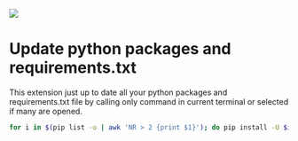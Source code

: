 [![](https://vsmarketplacebadge.apphb.com/version/nizami.update-python-packages-and-requirements-txt.svg)](https://github.com/nizami/update-python-packages-and-requirements.txt)

# Update python packages and requirements.txt

This extension just up to date all your python packages and requirements.txt file by calling only command in current terminal or selected if many are opened.

```bash
for i in $(pip list -o | awk 'NR > 2 {print $1}'); do pip install -U $i; done && pip freeze > requirements.txt
```
